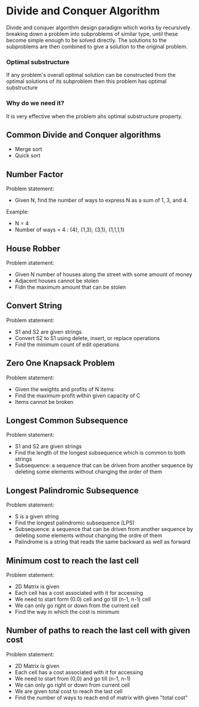 # Divide and Conquer Algorithm
Divide and conquer algorithm design paradigm which works by recursively breaking down a problem into subproblems of similar type, until these become simple enough to be solved
directly. The solutions to the subproblems are then combined to give a solution to the original problem.

### Optimal substructure
If any problem's overall optimal solution can be constructed from the optimal solutions of its subproblem then this problem has optimal substructure

### Why do we need it?
It is very effective when the problem ahs optimal substructure property.

## Common Divide and Conquer algorithms
- Merge sort
- Quick sort

## Number Factor
Problem statement:
- Given N, find the number of ways to express N as a sum of 1, 3, and 4.

Example:
- N = 4
- Number of ways = 4 : {4}, {1,3}, {3,1}, {1,1,1,1}

## House Robber
Problem statement:
- Given N number of houses along the street with some amount of money
- Adjacent houses cannot be stolen
- Fidn the maximum amount that can be stolen

## Convert String
Problem statement:
- S1 and S2 are given strings
- Convert S2 to S1 using delete, insert, or replace operations
- Find the minimum count of edit operations

## Zero One Knapsack Problem
Problem statement:
- Given the weights and profits of N items
- Find the maximum profit within given capacity of C
- Items cannot be broken

## Longest Common Subsequence
Problem statement:
- S1 and S2 are given strings
- Find the length of the longest subsequence which is common to both strings
- Subsequence: a sequence that can be driven from another sequence by deleting some elements without changing the order of them

## Longest Palindromic Subsequence
Problem statement:
- S is a given string
- Find the longest palindromic subsequence (LPS)
- Subsequence: a sequence that can be driven from another sequence by deleting some elements without changing the ordre of them
- Palindrome is a string that reads the same backward as well as forward

## Minimum cost to reach the last cell
Problem statement:
- 2D Matrix is given
- Each cell has a cost associated with it for accessing
- We need to start form (0.0) cell and go till (n-1, n-1) cell
- We can only go right or down from the current cell
- Find the way in which the cost is minimum

## Number of paths to reach the last cell with given cost
Problem statement:
- 2D Matrix is given
- Each cell has a cost associated with it for accessing
- We need to start from (0,0) and go till (n-1, n-1)
- We can only go right or down from current cell
- We are given total cost to reach the last cell
- Find the number of ways to reach end of matrix with given "total cost"

